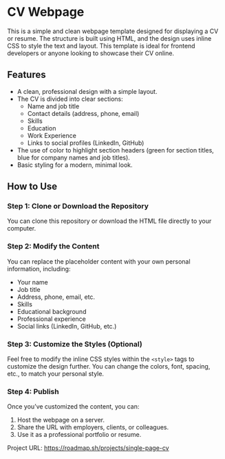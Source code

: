 # CV Webpage

This is a simple and clean webpage template designed for displaying a CV or resume. The structure is built using HTML, and the design uses inline CSS to style the text and layout. This template is ideal for frontend developers or anyone looking to showcase their CV online.

## Features

- A clean, professional design with a simple layout.
- The CV is divided into clear sections:
  - Name and job title
  - Contact details (address, phone, email)
  - Skills
  - Education
  - Work Experience
  - Links to social profiles (LinkedIn, GitHub)
- The use of color to highlight section headers (green for section titles, blue for company names and job titles).
- Basic styling for a modern, minimal look.

## How to Use

### Step 1: Clone or Download the Repository

You can clone this repository or download the HTML file directly to your computer.

### Step 2: Modify the Content

You can replace the placeholder content with your own personal information, including:
- Your name
- Job title
- Address, phone, email, etc.
- Skills
- Educational background
- Professional experience
- Social links (LinkedIn, GitHub, etc.)

### Step 3: Customize the Styles (Optional)

Feel free to modify the inline CSS styles within the `<style>` tags to customize the design further. You can change the colors, font, spacing, etc., to match your personal style.

### Step 4: Publish

Once you’ve customized the content, you can:
1. Host the webpage on a server.
2. Share the URL with employers, clients, or colleagues.
3. Use it as a professional portfolio or resume.

Project URL:
https://roadmap.sh/projects/single-page-cv
